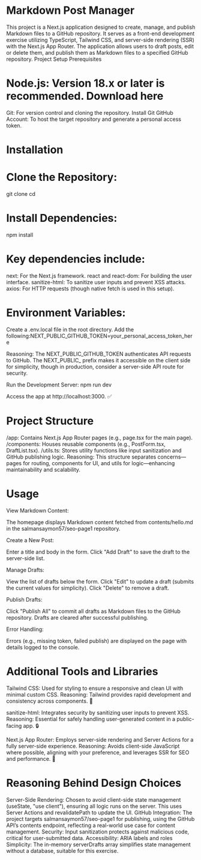 #  Markdown Post Manager
This project is a Next.js application designed to create, manage, and publish Markdown files to a GitHub repository. It serves as a front-end development exercise utilizing TypeScript, Tailwind CSS, and server-side rendering (SSR) with the Next.js App Router. The application allows users to draft posts, edit or delete them, and publish them as Markdown files to a specified GitHub repository.
 Project Setup
 Prerequisites

# Node.js: Version 18.x or later is recommended. Download here
Git: For version control and cloning the repository. Install Git
GitHub Account: To host the target repository and generate a personal access token.

# Installation

# Clone the Repository:
git clone <your-repository-url>
cd <repository-name>


# Install Dependencies:
npm install


# Key dependencies include:
next: For the Next.js framework.
react and react-dom: For building the user interface.
sanitize-html: To sanitize user inputs and prevent XSS attacks.
axios: For HTTP requests (though native fetch is used in this setup).




# Environment Variables:

Create a .env.local file in the root directory.
Add the following:NEXT_PUBLIC_GITHUB_TOKEN=your_personal_access_token_here


Reasoning: The NEXT_PUBLIC_GITHUB_TOKEN authenticates API requests to GitHub. The NEXT_PUBLIC_ prefix makes it accessible on the client side for simplicity, though in production, consider a server-side API route for security.


Run the Development Server:
npm run dev


Access the app at http://localhost:3000. ✅



# Project Structure

/app: Contains Next.js App Router pages (e.g., page.tsx for the main page).
/components: Houses reusable components (e.g., PostForm.tsx, DraftList.tsx).
/utils.ts: Stores utility functions like input sanitization and GitHub publishing logic.
Reasoning: This structure separates concerns—pages for routing, components for UI, and utils for logic—enhancing maintainability and scalability.

# Usage

View Markdown Content:

The homepage displays Markdown content fetched from contents/hello.md in the salmansaymon57/seo-page1 repository.


Create a New Post:

Enter a title and body in the form.
Click "Add Draft" to save the draft to the server-side list.


Manage Drafts:

View the list of drafts below the form.
Click "Edit" to update a draft (submits the current values for simplicity).
Click "Delete" to remove a draft.


Publish Drafts:

Click "Publish All" to commit all drafts as Markdown files to the GitHub repository.
Drafts are cleared after successful publishing.


Error Handling:

Errors (e.g., missing token, failed publish) are displayed on the page with details logged to the console.



# Additional Tools and Libraries

Tailwind CSS: Used for styling to ensure a responsive and clean UI with minimal custom CSS.
Reasoning: Tailwind provides rapid development and consistency across components. 🌟


sanitize-html: Integrates security by sanitizing user inputs to prevent XSS.
Reasoning: Essential for safely handling user-generated content in a public-facing app. 🔒


Next.js App Router: Employs server-side rendering and Server Actions for a fully server-side experience.
Reasoning: Avoids client-side JavaScript where possible, aligning with your preference, and leverages SSR for SEO and performance. 🚀



# Reasoning Behind Design Choices

Server-Side Rendering: Chosen to avoid client-side state management (useState, "use client"), ensuring all logic runs on the server. This uses Server Actions and revalidatePath to update the UI.
GitHub Integration: The project targets salmansaymon57/seo-page1 for publishing, using the GitHub API’s contents endpoint, reflecting a real-world use case for content management.
Security: Input sanitization protects against malicious code, critical for user-submitted data.
Accessibility: ARIA labels and roles
Simplicity: The in-memory serverDrafts array simplifies state management without a database, suitable for this exercise.
